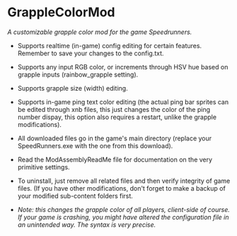 # GrappleColorMod
*A customizable grapple color mod for the game Speedrunners.*

* Supports realtime (in-game) config editing for certain features. Remember to save your changes to the config.txt.

* Supports any input RGB color, or increments through HSV hue based on grapple inputs (rainbow_grapple setting).

* Supports grapple size (width) editing.

* Supports in-game ping text color editing (the actual ping bar sprites can be edited through xnb files, this just changes the color of the ping number dispay, this option also requires a restart, unlike the grapple modifications).

* All downloaded files go in the game's main directory (replace your SpeedRunners.exe with the one from this download).

* Read the ModAssemblyReadMe file for documentation on the very primitive settings.

* To uninstall, just remove all related files and then verify integrity of game files. (If you have other modifications, don't forget to make a backup of your modified sub-content folders first.

* *Note: this changes the grapple color of all players, client-side of course. If your game is crashing, you might have altered the configuration file in an unintended way. The syntax is very precise.*
